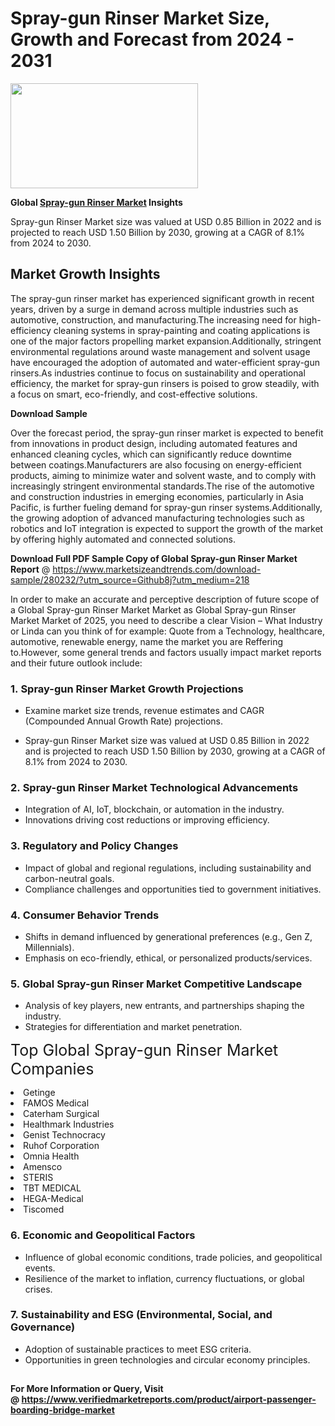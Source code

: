 <H1>Spray-gun Rinser Market Size, Growth and Forecast from 2024 - 2031</H1><img class="aligncenter size-medium wp-image-584254" src="https://thirdeyenews.in/wp-content/uploads/2024/09/Global-Market-Research-300x168.jpeg" alt="" width="300" height="168" /><p><strong>Global&nbsp;<a href="https://www.marketsizeandtrends.com/download-sample/280232/?utm_source=Github8j?utm_medium=218">Spray-gun Rinser Market</a> Insights</strong></p><p>Spray-gun Rinser Market size was valued at USD 0.85 Billion in 2022 and is projected to reach USD 1.50 Billion by 2030, growing at a CAGR of 8.1% from 2024 to 2030.</p><p><h2>Market Growth Insights</h2> <p>The spray-gun rinser market has experienced significant growth in recent years, driven by a surge in demand across multiple industries such as automotive, construction, and manufacturing.The increasing need for high-efficiency cleaning systems in spray-painting and coating applications is one of the major factors propelling market expansion.Additionally, stringent environmental regulations around waste management and solvent usage have encouraged the adoption of automated and water-efficient spray-gun rinsers.As industries continue to focus on sustainability and operational efficiency, the market for spray-gun rinsers is poised to grow steadily, with a focus on smart, eco-friendly, and cost-effective solutions.</p> <p><strong>Download Sample</strong></p> <p>Over the forecast period, the spray-gun rinser market is expected to benefit from innovations in product design, including automated features and enhanced cleaning cycles, which can significantly reduce downtime between coatings.Manufacturers are also focusing on energy-efficient products, aiming to minimize water and solvent waste, and to comply with increasingly stringent environmental standards.The rise of the automotive and construction industries in emerging economies, particularly in Asia Pacific, is further fueling demand for spray-gun rinser systems.Additionally, the growing adoption of advanced manufacturing technologies such as robotics and IoT integration is expected to support the growth of the market by offering highly automated and connected solutions.</p> <p><span class=""><strong>Download Full PDF Sample Copy of Global Spray-gun Rinser Market Report</strong> @ <a href="https://www.marketsizeandtrends.com/download-sample/280232/?utm_source=Github8j?utm_medium=218" target="_blank">https://www.marketsizeandtrends.com/download-sample/280232/?utm_source=Github8j?utm_medium=218</a></span></p><p>In order to make an accurate and perceptive description of future scope of a Global&nbsp;Spray-gun Rinser Market Market as Global&nbsp;Spray-gun Rinser Market Market of 2025, you need to describe a clear Vision &ndash; What Industry or Linda can you think of for example: Quote from a Technology, healthcare, automotive, renewable energy, name the market you are Reffering to.However, some general trends and factors usually impact market reports and their future outlook include:</p><h3>1.&nbsp;<strong>Spray-gun Rinser Market Growth Projections</strong></h3><ul><li>Examine market size trends, revenue estimates and CAGR (Compounded Annual Growth Rate) projections.</li><li><p>Spray-gun Rinser Market size was valued at USD 0.85 Billion in 2022 and is projected to reach USD 1.50 Billion by 2030, growing at a CAGR of 8.1% from 2024 to 2030.</p></li></ul><h3>2.&nbsp;<strong>Spray-gun Rinser Market Technological Advancements</strong></h3><ul><li>Integration of AI, IoT, blockchain, or automation in the industry.</li><li>Innovations driving cost reductions or improving efficiency.</li></ul><h3>3.&nbsp;<strong>Regulatory and Policy Changes</strong></h3><ul><li>Impact of global and regional regulations, including sustainability and carbon-neutral goals.</li><li>Compliance challenges and opportunities tied to government initiatives.</li></ul><h3>4.&nbsp;<strong>Consumer Behavior Trends</strong></h3><ul><li>Shifts in demand influenced by generational preferences (e.g., Gen Z, Millennials).</li><li>Emphasis on eco-friendly, ethical, or personalized products/services.</li></ul><h3>5.&nbsp;<strong>Global Spray-gun Rinser Market Competitive Landscape</strong></h3><ul><li>Analysis of key players, new entrants, and partnerships shaping the industry.</li><li>Strategies for differentiation and market penetration.</li></ul><p data-pm-slice="1 1 []"><span style="color: inherit; font-family: inherit; font-size: 25px;">Top Global Spray-gun Rinser Market Companies</span></p><div class="" data-test-id=""><p><li>Getinge</li><li> FAMOS Medical</li><li> Caterham Surgical</li><li> Healthmark Industries</li><li> Genist Technocracy</li><li> Ruhof Corporation</li><li> Omnia Health</li><li> Amensco</li><li> STERIS</li><li> TBT MEDICAL</li><li> HEGA-Medical</li><li> Tiscomed</li></p></div><h3>6.&nbsp;<strong>Economic and Geopolitical Factors</strong></h3><ul><li>Influence of global economic conditions, trade policies, and geopolitical events.</li><li>Resilience of the market to inflation, currency fluctuations, or global crises.</li></ul><h3>7.&nbsp;<strong>Sustainability and ESG (Environmental, Social, and Governance)</strong></h3><ul><li>Adoption of sustainable practices to meet ESG criteria.</li><li>Opportunities in green technologies and circular economy principles.</li></ul><h2><strong style="font-size: 14px;">For More Information or Query, Visit @&nbsp;</strong><a style="background-color: #ffffff; font-size: 14px;" href="https://www.marketsizeandtrends.com/report/spray-gun-rinser-market/" target="_blank">https://www.verifiedmarketreports.com/product/airport-passenger-boarding-bridge-market</a></h2>